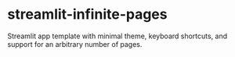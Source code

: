 # streamlit-infinite-pages
Streamlit app template with minimal theme, keyboard shortcuts, and support for an arbitrary number of pages.
